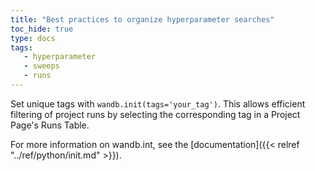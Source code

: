 ```yaml
---
title: "Best practices to organize hyperparameter searches"
toc_hide: true
type: docs
tags:
   - hyperparameter
   - sweeps
   - runs
---
```

Set unique tags with `wandb.init(tags='your_tag')`. This allows efficient filtering of project runs by selecting the corresponding tag in a Project Page's Runs Table. 


For more information on wandb.int, see the [documentation]({{< relref "../ref/python/init.md" >}}).